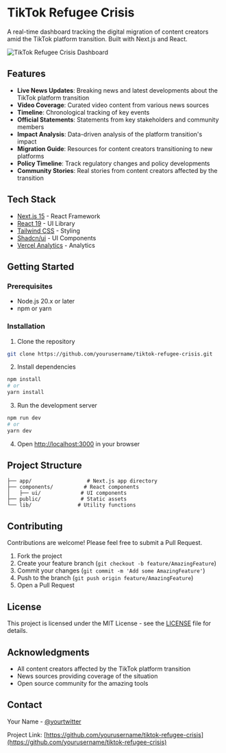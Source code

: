 # TikTok Refugee Crisis 

A real-time dashboard tracking the digital migration of content creators amid the TikTok platform transition. Built with Next.js and React.

![TikTok Refugee Crisis Dashboard](public/preview.png)

## Features

- **Live News Updates**: Breaking news and latest developments about the TikTok platform transition
- **Video Coverage**: Curated video content from various news sources
- **Timeline**: Chronological tracking of key events
- **Official Statements**: Statements from key stakeholders and community members
- **Impact Analysis**: Data-driven analysis of the platform transition's impact
- **Migration Guide**: Resources for content creators transitioning to new platforms
- **Policy Timeline**: Track regulatory changes and policy developments
- **Community Stories**: Real stories from content creators affected by the transition

## Tech Stack

- [Next.js 15](https://nextjs.org/) - React Framework
- [React 19](https://reactjs.org/) - UI Library
- [Tailwind CSS](https://tailwindcss.com/) - Styling
- [Shadcn/ui](https://ui.shadcn.com/) - UI Components
- [Vercel Analytics](https://vercel.com/analytics) - Analytics

## Getting Started

### Prerequisites

- Node.js 20.x or later
- npm or yarn

### Installation

1. Clone the repository
```bash
git clone https://github.com/yourusername/tiktok-refugee-crisis.git
```

2. Install dependencies
```bash
npm install
# or
yarn install
```

3. Run the development server
```bash
npm run dev
# or
yarn dev
```

4. Open [http://localhost:3000](http://localhost:3000) in your browser

## Project Structure

```
├── app/                  # Next.js app directory
├── components/          # React components
│   ├── ui/             # UI components
├── public/             # Static assets
└── lib/               # Utility functions
```

## Contributing

Contributions are welcome! Please feel free to submit a Pull Request.

1. Fork the project
2. Create your feature branch (`git checkout -b feature/AmazingFeature`)
3. Commit your changes (`git commit -m 'Add some AmazingFeature'`)
4. Push to the branch (`git push origin feature/AmazingFeature`)
5. Open a Pull Request

## License

This project is licensed under the MIT License - see the [LICENSE](LICENSE) file for details.

## Acknowledgments

- All content creators affected by the TikTok platform transition
- News sources providing coverage of the situation
- Open source community for the amazing tools

## Contact

Your Name - [@yourtwitter](https://twitter.com/yourtwitter)

Project Link: [https://github.com/yourusername/tiktok-refugee-crisis](https://github.com/yourusername/tiktok-refugee-crisis)
